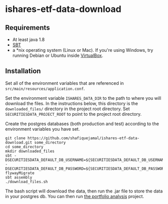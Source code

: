 # ishares-etf-data-download

## Requirements

- At least java 1.8
- [SBT](http://www.scala-sbt.org/)
- a *nix operating system (Linux or Mac). If you're using Windows, try running Debian or Ubuntu inside [VirtualBox](https://www.virtualbox.org/wiki/Downloads).

## Installation

Set all of the environment variables that are referenced in `src/main/resources/application.conf`. 

Set the environment variable `ISHARES_DATA_DIR` to the path to where you will download the files. In the instructions below, this directory is the `downloaded_files/` directory in the project root directory. Set `SECURITIESDATA_PROJECT_ROOT` to point to the project root directory.

Create the postgres databases (both production and test) according to the environment variables you have set.


```
git clone https://github.com/shafiquejamal/ishares-etf-data-download.git some_directory
cd some_directory
mkdir downloaded_files
sbt -DSECURITIESDATA_DEFAULT_DB_USERNAME=${SECURITIESDATA_DEFAULT_DB_USERNAME} -DSECURITIESDATA_DEFAULT_DB_PASSWORD=${SECURITIESDATA_DEFAULT_DB_PASSWORD} flywayMigrate
sbt assembly
./download_files.sh
```

The bash script will download the data, then run the .jar file to store the data in your postgres db. You can then run [the portfolio analysis](https://github.com/shafiquejamal/portfolioanalysis) project.
